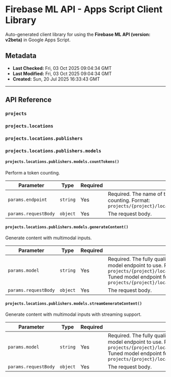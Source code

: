 # Firebase ML API - Apps Script Client Library

Auto-generated client library for using the **Firebase ML API (version: v2beta)** in Google Apps Script.

## Metadata

- **Last Checked:** Fri, 03 Oct 2025 09:04:34 GMT
- **Last Modified:** Fri, 03 Oct 2025 09:04:34 GMT
- **Created:** Sun, 20 Jul 2025 16:33:43 GMT



---

## API Reference

### `projects`

### `projects.locations`

### `projects.locations.publishers`

### `projects.locations.publishers.models`

#### `projects.locations.publishers.models.countTokens()`

Perform a token counting.

| Parameter | Type | Required | Description |
|---|---|---|---|
| `params.endpoint` | `string` | Yes | Required. The name of the Endpoint requested to perform token counting. Format: `projects/{project}/locations/{location}/endpoints/{endpoint}` |
| `params.requestBody` | `object` | Yes | The request body. |

#### `projects.locations.publishers.models.generateContent()`

Generate content with multimodal inputs.

| Parameter | Type | Required | Description |
|---|---|---|---|
| `params.model` | `string` | Yes | Required. The fully qualified name of the publisher model or tuned model endpoint to use. Publisher model format: `projects/{project}/locations/{location}/publishers/*/models/*` Tuned model endpoint format: `projects/{project}/locations/{location}/endpoints/{endpoint}` |
| `params.requestBody` | `object` | Yes | The request body. |

#### `projects.locations.publishers.models.streamGenerateContent()`

Generate content with multimodal inputs with streaming support.

| Parameter | Type | Required | Description |
|---|---|---|---|
| `params.model` | `string` | Yes | Required. The fully qualified name of the publisher model or tuned model endpoint to use. Publisher model format: `projects/{project}/locations/{location}/publishers/*/models/*` Tuned model endpoint format: `projects/{project}/locations/{location}/endpoints/{endpoint}` |
| `params.requestBody` | `object` | Yes | The request body. |